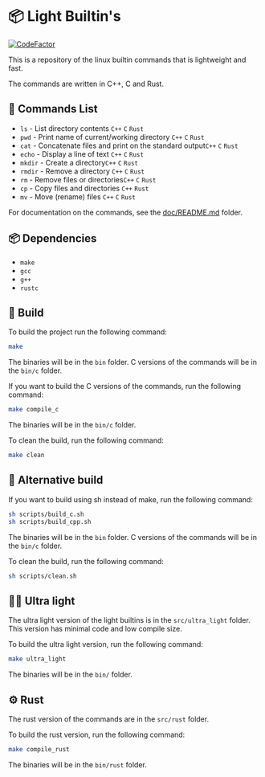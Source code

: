 # 📦 Light Builtin's
[![CodeFactor](https://www.codefactor.io/repository/github/awesomelewis2007/light_builtins/badge/master)](https://www.codefactor.io/repository/github/awesomelewis2007/light_builtins/overview/master)

This is a repository of the linux builtin commands that is lightweight and fast.

The commands are written in C++, C and Rust.

## 📝 Commands List
- `ls` - List directory contents `C++` `C` `Rust`
- `pwd` - Print name of current/working directory `C++` `C` `Rust`
- `cat` - Concatenate files and print on the standard output`C++` `C` `Rust`
- `echo` - Display a line of text `C++` `C` `Rust`
- `mkdir` - Create a directory`C++` `C` `Rust`
- `rmdir` - Remove a directory `C++` `C` `Rust`
- `rm` - Remove files or directories`C++` `C` `Rust`
- `cp` - Copy files and directories `C++` `Rust`
- `mv` - Move (rename) files `C++` `C` `Rust`

For documentation on the commands, see the [doc/README.md](doc/README.md) folder.

## 📦 Dependencies
- `make`
- `gcc`
- `g++`
- `rustc`

## 🔨 Build

To build the project run the following command:

```bash
make
```
The binaries will be in the `bin` folder. C versions of the commands will be in the `bin/c` folder.

If you want to build the C versions of the commands, run the following command:
```bash
make compile_c
```
The binaries will be in the `bin/c` folder.

To clean the build, run the following command:
```bash
make clean
```

## 🔨 Alternative build
If you want to build using sh instead of make, run the following command:
```bash
sh scripts/build_c.sh
sh scripts/build_cpp.sh
```
The binaries will be in the `bin` folder. C versions of the commands will be in the `bin/c` folder.

To clean the build, run the following command:
```bash
sh scripts/clean.sh
```

## 🏃‍♂️ Ultra light

The ultra light version of the light builtins is in the `src/ultra_light` folder. This version has minimal code and low compile size.

To build the ultra light version, run the following command:
```bash
make ultra_light
```
The binaries will be in the `bin/` folder.

## ⚙️ Rust
The rust version of the commands are in the `src/rust` folder.

To build the rust version, run the following command:
```bash
make compile_rust
```

The binaries will be in the `bin/rust` folder.
